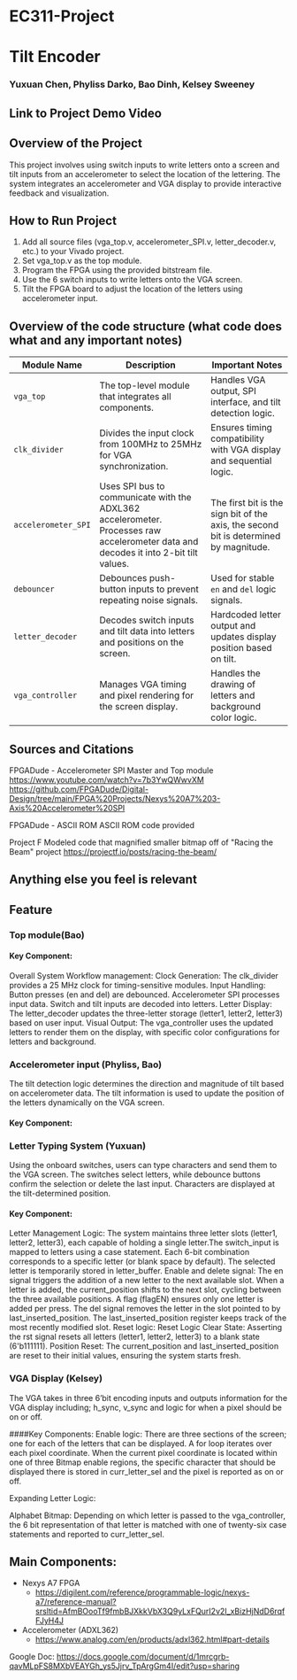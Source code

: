 # EC311-Project 
# Tilt Encoder
### Yuxuan Chen, Phyliss Darko, Bao Dinh, Kelsey Sweeney

## Link to Project Demo Video



## Overview of the Project
This project involves using switch inputs to write letters onto a screen and tilt inputs from an accelerometer to select the location of the lettering. The system integrates an accelerometer and VGA display to provide interactive feedback and visualization.


## How to Run Project
1. Add all source files (vga_top.v, accelerometer_SPI.v, letter_decoder.v, etc.) to your Vivado project.
2. Set vga_top.v as the top module.
3. Program the FPGA using the provided bitstream file.
4. Use the 6 switch inputs to write letters onto the VGA screen.
5. Tilt the FPGA board to adjust the location of the letters using accelerometer input.





## Overview of the code structure (what code does what and any important notes)
| Module Name        | Description                                                                 | Important Notes                                                        |
| ------------------ | --------------------------------------------------------------------------- | ---------------------------------------------------------------------- |
| `vga_top`          | The top-level module that integrates all components.                        | Handles VGA output, SPI interface, and tilt detection logic.          |
| `clk_divider`      | Divides the input clock from 100MHz to 25MHz for VGA synchronization.       | Ensures timing compatibility with VGA display and sequential logic.   |
| `accelerometer_SPI`| Uses SPI bus to communicate with the ADXL362 accelerometer. Processes raw accelerometer data and decodes it into 2-bit tilt values. | The first bit is the sign bit of the axis, the second bit is determined by magnitude. |
| `debouncer`        | Debounces push-button inputs to prevent repeating noise signals.            | Used for stable `en` and `del` logic signals.                          |
| `letter_decoder`   | Decodes switch inputs and tilt data into letters and positions on the screen. | Hardcoded letter output and updates display position based on tilt.   |
| `vga_controller`   | Manages VGA timing and pixel rendering for the screen display.              | Handles the drawing of letters and background color logic.            |


## Sources and Citations
FPGADude - Accelerometer SPI Master and Top module
https://www.youtube.com/watch?v=7b3YwQWwvXM
https://github.com/FPGADude/Digital-Design/tree/main/FPGA%20Projects/Nexys%20A7%203-Axis%20Accelerometer%20SPI

FPGADude - ASCII ROM
ASCII ROM code provided 


Project F
Modeled code that magnified smaller bitmap off of "Racing the Beam" project
https://projectf.io/posts/racing-the-beam/


## Anything else you feel is relevant
## Feature 
### Top module(Bao)

#### Key Component: 
Overall System Workflow management: 
Clock Generation: The clk_divider provides a 25 MHz clock for timing-sensitive modules. 
Input Handling: Button presses (en and del) are debounced. Accelerometer SPI processes input data. Switch and tilt inputs are decoded into letters.
Letter Display: The letter_decoder updates the three-letter storage (letter1, letter2, letter3) based on user input. 
Visual Output: The vga_controller uses the updated letters to render them on the display, with specific color configurations for letters and background.

### Accelerometer input (Phyliss, Bao)
The tilt detection logic determines the direction and magnitude of tilt based on accelerometer data. The tilt information is used to update the position of the letters dynamically on the VGA screen.
#### Key Component: 




### Letter Typing System (Yuxuan)
Using the onboard switches, users can type characters and send them to the VGA screen. The switches select letters, while debounce buttons confirm the selection or delete the last input. Characters are displayed at the tilt-determined position.
#### Key Component: 
Letter Management Logic: The system maintains three letter slots (letter1, letter2, letter3), each capable of holding a single letter.The switch_input is mapped to letters using a case statement. Each 6-bit combination corresponds to a specific letter (or blank space by default). The selected letter is temporarily stored in letter_buffer.
Enable and delete signal:  The en signal triggers the addition of a new letter to the next available slot. When a letter is added, the current_position shifts to the next slot, cycling between the three available positions. A flag (flagEN) ensures only one letter is added per press. The del signal removes the letter in the slot pointed to by last_inserted_position. The last_inserted_position register keeps track of the most recently modified slot.
Reset logic: Reset Logic Clear State: Asserting the rst signal resets all letters (letter1, letter2, letter3) to a blank state (6'b111111). Position Reset: The current_position and last_inserted_position are reset to their initial values, ensuring the system starts fresh.

	

### VGA Display (Kelsey)
The VGA takes in three 6’bit encoding inputs and outputs information for the VGA display including; h_sync, v_sync and logic for when a pixel should be on or off.

####Key Components:
Enable logic: There are three sections of the screen; one for each of the letters that can be displayed. A for loop iterates over each pixel coordinate. When the current pixel coordinate is located within one of three Bitmap enable regions, the specific character that should be displayed there is stored in curr_letter_sel and the pixel is reported as on or off. 

Expanding Letter Logic:

Alphabet Bitmap: Depending on which letter is passed to the vga_controller, the 6 bit representation of that letter is matched with one of twenty-six case statements and reported to curr_letter_sel. 


## Main Components: 
- Nexys A7 FPGA
  - https://digilent.com/reference/programmable-logic/nexys-a7/reference-manual?srsltid=AfmBOooTf9fmbBJXkkVbX3Q9yLxFQurI2v2I_xBizHjNdD6rqfFJyH4J 
- Accelerometer (ADXL362)
  - https://www.analog.com/en/products/adxl362.html#part-details
 

Google Doc: https://docs.google.com/document/d/1mrcgrb-qavMLpFS8MXbVEAYGh_ys5Jjrv_TpArgGm4I/edit?usp=sharing


